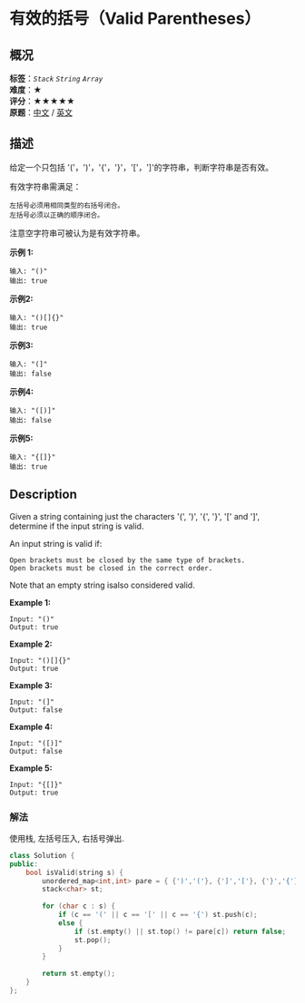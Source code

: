 # 有效的括号（Valid Parentheses）
## 概况
**标签**：*`Stack`*  *`String`*  *`Array`*<br>
**难度**：★<br>
**评分**：★★★★★<br>
**原题**：[中文](https://leetcode-cn.com/problems/valid-parentheses) / [英文](https://leetcode.com/problems/valid-parentheses)

## 描述
给定一个只包括 '('，')'，'{'，'}'，'['，']'的字符串，判断字符串是否有效。

有效字符串需满足：

	左括号必须用相同类型的右括号闭合。
	左括号必须以正确的顺序闭合。
	
注意空字符串可被认为是有效字符串。

**示例 1:**
```
输入: "()"
输出: true
```

**示例2:**
```
输入: "()[]{}"
输出: true
```

**示例3:**
```
输入: "(]"
输出: false
```

**示例4:**
```
输入: "([)]"
输出: false
```

**示例5:**
```
输入: "{[]}"
输出: true
```

## Description
Given a string containing just the characters '(', ')', '{', '}', '[' and ']', determine if the input string is valid.

An input string is valid if:

	Open brackets must be closed by the same type of brackets.
	Open brackets must be closed in the correct order.
	
Note that an empty string isalso considered valid.

**Example 1:**
```
Input: "()"
Output: true
```

**Example 2:**
```
Input: "()[]{}"
Output: true
```

**Example 3:**
```
Input: "(]"
Output: false
```

**Example 4:**
```
Input: "([)]"
Output: false
```

**Example 5:**
```
Input: "{[]}"
Output: true
```

### 解法
使用栈, 左括号压入, 右括号弹出.
```c++
class Solution {
public:
    bool isValid(string s) {
        unordered_map<int,int> pare = { {')','('}, {']','['}, {'}','{'} };
        stack<char> st;
        
        for (char c : s) {
            if (c == '(' || c == '[' || c == '{') st.push(c);
            else {
                if (st.empty() || st.top() != pare[c]) return false;
                st.pop();
            }
        }
        
        return st.empty();
    }
};
```